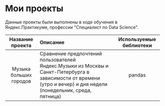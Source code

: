 # Мои проекты
Данные проекты были выполнены в ходе обучения в Яндекс.Практикуме, профессии "Специалист по Data Science".


| Название проекта | Описание |Используемые библиотеки |
| :--------------------: | :--------------------- | :---------------------------: | 
| Музыка больших городов | Сравнение предпочтений пользователей Яндекс.Музыки из Москвы и Санкт-Петербурга в зависимости от времени (утро и вечер) и дня недели (понедельник, среда, пятница) | pandas |
